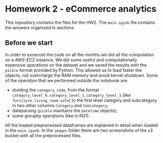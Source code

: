 # Homework 2 - eCommerce analytics

This repository contains the files for the HW2. The `main.ipynb` file contains the answers organized in sections.
## Before we start
In order to excecute the code on all the months we did all the computation on a *AWS-EC2* instance. We did some useful and computationally expensive operations on the dataset and we saved the results with the `pickle` format provided by Python. This allowed us to load faster the objects, not overcharge the RAM memory and avoid kernel shutdown. Some of the operation that we performed outside the notebook are:
- dividing the `category_code`, from the format `category_level_0.category_level_1.category_level_3` (like `furniture.living_room.sofa`) to the first level category and subcategory in two other columns `Category` and `Subcategory`;
- dateparsing (`pickle` maintains the `datetime` objects);
- some groupby operations (like in RQ1).

All the loaded preprocessed dataframes are explained in detail when loaded in the `main.ipynb`. In the `images` folder there are two screenshots of the s3 bucket with all the preprocessed files. 


